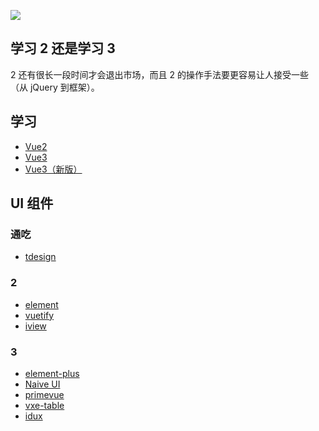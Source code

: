 ![](./images/vue.png)

## 学习 2 还是学习 3

2 还有很长一段时间才会退出市场，而且 2 的操作手法要更容易让人接受一些（从 jQuery 到框架）。

## 学习

- [Vue2](https://cn.vuejs.org/)
- [Vue3](https://v3.cn.vuejs.org/)
- [Vue3（新版）](https://staging-cn.vuejs.org/)

## UI 组件

### 通吃

- [tdesign](https://tdesign.tencent.com/)

### 2

- [element](https://element.eleme.cn/2.0/#/zh-CN)
- [vuetify](https://vuetifyjs.com/zh-Hans/)
- [iview](http://iview.talkingdata.com/#/)

### 3

- [element-plus](https://element-plus.gitee.io/#/zh-CN)
- [Naive UI](https://www.naiveui.com/zh-CN/light)
- [primevue](http://www.primevue.top/#/)
- [vxe-table](https://xuliangzhan_admin.gitee.io/vxe-table/#/table/start/install)
- [idux]([https://xuliangzhan_admin.gitee.io/vxe-table/#/table/start/install](https://idux.site/))